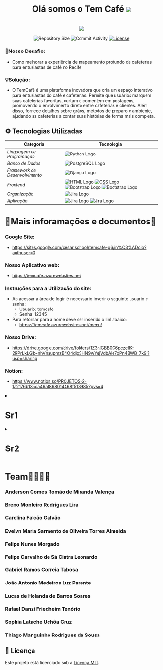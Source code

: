 <div align="center">
<h1>Olá somos o Tem Café <img src="https://github.com/FelipeNMorgado/Tem_cafe/assets/128396955/cb39bca4-1224-459f-8d18-11d9821f7db1" width="45px" /><h1/> 

</div>

<div align="center">
<img src="https://github.com/FelipeNMorgado/Tem_cafe/assets/128396955/abd115eb-d4d2-4655-95a7-ae46a129191d" width="600px" />
<p aling = "center">
 <img src="https://img.shields.io/github/repo-size/FelipeNMorgado/Tem_cafe?style=flat" alt="Repository Size"">
 <img src="https://img.shields.io/github/commit-activity/t/FelipeNMorgado/Tem_cafe?style=flat&logo=github" alt="Commit Activity" />
 <a href="LICENSE.md">
       <img src="https://img.shields.io/github/license/FelipeNMorgado/Tem_cafe?style=flat" alt="License" />
    </a>
</p>
</div>

### 🧱Nosso Desafio:
 + Como melhorar a experiência de mapeamento profundo de cafeterias para entusiastas de café no Recife

### 💡Solução:
 + O TemCafé é uma plataforma inovadora que cria um espaço interativo para entusiastas do café e cafeterias. Permite que usuários marquem suas cafeterias favoritas, curtam e comentem em postagens, promovendo o envolvimento direto entre cafeterias e clientes. Além disso, fornece detalhes sobre grãos, métodos de preparo e ambiente, ajudando as cafeterias a contar suas histórias de forma mais completa.
   
## ⚙ Tecnologias Utilizadas

| Categoria                   | Tecnologia                                                                           |
|-----------------------------|--------------------------------------------------------------------------------------|
| *Linguagem de Programação*  | <img src="https://img.shields.io/badge/Python-3776AB?style=for-the-badge&logo=python&logoColor=white" alt="Python Logo" style="border-radius: 5px;"> |
| *Banco de Dados*            | <img src="https://img.shields.io/badge/PostgreSQL-316192?style=for-the-badge&logo=postgresql&logoColor=white" alt="PostgreSQL Logo" style="border-radius: 5px;"> |
| *Framework de Desenvolvimento* | <img src="https://img.shields.io/badge/Django-092E20?style=for-the-badge&logo=django&logoColor=white" alt="Django Logo" style="border-radius: 5px;"> |
| *Frontend*                     | <img src="https://img.shields.io/badge/HTML-239120?style=for-the-badge&logo=html5&logoColor=white" alt="HTML Logo" style="border-radius: 5px;"> <img src="https://img.shields.io/badge/CSS-239120?&style=for-the-badge&logo=css3&logoColor=white" alt="CSS Logo" style="border-radius: 5px;"> <img src="https://img.shields.io/badge/Bootstrap-563D7C?style=for-the-badge&logo=bootstrap&logoColor=white" alt="Bootstrap Logo" style="border-radius: 5px;"> <img src="https://img.shields.io/badge/JavaScript-F7DF1E?style=for-the-badge&logo=javascript&logoColor=black" alt="Bootstrap Logo" style="border-radius: 5px;">|
| *Organização*                  | <img src="https://img.shields.io/badge/Jira-0052CC?style=for-the-badge&logo=Jira&logoColor=white" alt="Jira Logo" style="border-radius: 5px;"> |
|  *Aplicação*                  | <img src="https://img.shields.io/badge/Microsoft_Azure-0089D6?style=for-the-badge&logo=microsoft-azure&logoColor=white" alt="Jira Logo"> <img src="https://img.shields.io/badge/Google_chrome-4285F4?style=for-the-badge&logo=Google-chrome&logoColor=white" alt="Jira Logo">|

# 📖Mais inforamações e documentos📖

### Google Site:
 + https://sites.google.com/cesar.school/temcafe-g6/in%C3%ADcio?authuser=0
### Nosso Aplicativo web:
 + https://temcafe.azurewebsites.net
### Instruções para a Utilização do site:
  + Ao acessar a área de login é necessario inserir o seguinte usuario e senha:
     + Usuario: temcafe
     + Senha: 12345
  + Para retornar para a home deve ser inserido o linl abaixo:
     + https://temcafe.azurewebsites.net/menu/
### Nosso Drive:
 + https://drive.google.com/drive/folders/1Z3hlGBB0C6pczcIlK-2RPrLkLGib-nhVnaupmzB4O4djxSHN9wYqjVdbAie7xPn4BWB_7k9I?usp=sharing
### Notion:
 + https://www.notion.so/PROJETOS-2-1a2176b135ca46af868014468f513985?pvs=4
<details>
<summary><h1>Sr1</h1></summary>

 ### Pair Programming:
 + <a href="https://docs.google.com/document/d/1JNJjZWX-re2abIERAAeIxPRrnGnuVNt5ClwBKMpjqKc/edit#heading=h.owlmmn8nicl2">Relatorio</a>
<details>
<summary><h3>Diagramas de atividades:</h3></summary>
 <ul>
  <li><a href ="https://drive.google.com/file/d/1zS7Y4sQA3c6BzB9e04JUwWx_eB6KFhDN/view?usp=drive_link">Diagrama 1</a></li>
  <li><a href ="https://drive.google.com/file/d/1_ny3BA-YDYDpaOSNBf7ZHkaSLtvyjzX_/view?usp=drive_link">Diagrama 2</a></li>
  </ul>
</details>

 ### Apresentação Lo-Fi:
 + <a href ="https://youtu.be/nBQlBrqmrVo">https://youtu.be/nBQlBrqmrVo</a>

 ### Apresetação do Site:
 + <a href ="https://youtu.be/8zm7n0H4sss">https://youtu.be/8zm7n0H4sss</a>

### Jira:
 + https://cesar-team-o5u526dd.atlassian.net/jira/software/projects/TCC/boards/3 

 ### StoryBoard:
<div align="center">
  <img src="https://media.discordapp.net/attachments/1232770645176094740/1233184065004503102/image.png?ex=662c2ba8&is=662ada28&hm=79b64f7003f37ce610eb708a7939a87e003e9efb8a01fee921f0fb0d551139dc&=&format=webp&quality=lossless&width=1087&height=537"width="1000px">
  <img src="https://media.discordapp.net/attachments/1232770645176094740/1233184149737832521/image.png?ex=662c2bbc&is=662ada3c&hm=366c65c955ccbed2ed7ea1761d08985fa87d7dc0dc8038d24860efd2cfeb3e1a&=&format=webp&quality=lossless&width=825&height=418" width="1000px">
</div>

### BugTracker:
 <div align="center">
  <img src="https://github.com/FelipeNMorgado/Tem_cafe/assets/128396955/878d8b70-4e2e-4278-b541-6b9fcca75634"width="1000px">
</details>

<details>
<summary> <h1>Sr2</h1></summary>

 ### Pair Programming:
 + <a href="https://docs.google.com/document/d/1JNJjZWX-re2abIERAAeIxPRrnGnuVNt5ClwBKMpjqKc/edit#heading=h.owlmmn8nicl2">Relatorio</a>

<details>
<summary><h3>Diagramas de atividades:</h3></summary>
 <ul>
  <li><a href ="https://drive.google.com/file/d/1SUJpUWbX0W1tdbn1DEVQKGIAzLmHi-ZL/view?usp=drive_link">Diagrama Avalição</a></li>
  <li><a href ="https://drive.google.com/file/d/1PG_0uQl35dXUxnKxWZqNO44HXcNwez1M/view?usp=drive_link">Diagrama Edição de Perfil</a></li>
  <li><a href ="https://drive.google.com/file/d/1p0rntMsEvBeWFq690GdKhfi6KGzg2WHD/view?usp=drive_link">Diagrama Edição de Cafeteira</a></li>
  </ul>
</details>

  ### Screencast dos Testes Automatizados:
  + Link aqui...

  ### Screencast do CI/CD:
  + <a herf="https://youtu.be/OOwdhgFefsE">Screencast do CI/CD</a>

  ### Screencast do site na Azure:
  + <a href="https://youtu.be/rSJ2gUMObBE">Screencast do site na Azure</a>

  ### Screencast do Lo-Fi:
 + <a href ="https://youtu.be/1LIjJsXMPQY">Lo-Fi</a>
  
  ### Site na Azure:
 + <a href ="https://temcafe.azurewebsites.net">Site na Azure </a>

<div align="center">
  <h3> Quadro do Jira </h3> 
  <img src="https://github.com/FelipeNMorgado/Tem_cafe/blob/main/Ctem_cafe/static/image.png">
  <img src="https://github.com/FelipeNMorgado/Tem_cafe/assets/150074307/616d25e1-4b40-48cf-981f-a1f424e3b8be">
 <h3> Backlog do Jira </h3> 
  <img src="https://github.com/FelipeNMorgado/Tem_cafe/blob/main/Ctem_cafe/static/image-backlog.png">
</div>
<div align="center">
 <h3> BugTracker </h3> 
  <img src="https://github.com/FelipeNMorgado/Tem_cafe/blob/main/Ctem_cafe/static/image-bugTracker-fechado.png">
  <img src="https://github.com/FelipeNMorgado/Tem_cafe/blob/main/Ctem_cafe/static/image-bugTracker-aberto.png">
 </div>
</details>


# Team👩‍👩‍👦‍👦
 ### Anderson Gomes Romão de Miranda Valença
 ### Breno Monteiro Rodrigues Lira
 ### Carolina Falcão Galvão
 ### Evelyn Maria Sarmento de Oliveira Torres Almeida 
 ### Felipe Nunes Morgado
 ### Felipe Carvalho de Sá Cintra Leonardo
 ### Gabriel Ramos Correia Tabosa
 ### João Antonio Medeiros Luz Parente
 ### Lucas de Holanda de Barros Soares
 ### Rafael Danzi Friedheim Tenório
 ### Sophia Latache Uchôa Cruz
 ### Thiago Manguinho Rodrigues de Sousa
</div>
 <h2> 📝 Licença</h2>

Este projeto está licenciado sob a [Licença MIT](LICENSE).


 
 


 


